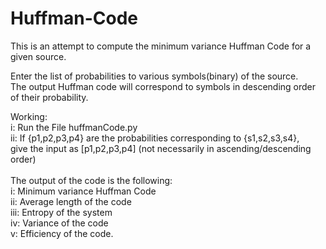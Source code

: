 # Huffman-Code
This is an attempt to compute the minimum variance Huffman Code for a given source.

Enter the list of probabilities to various symbols(binary) of the source. <br/>
The output Huffman code will correspond to symbols in descending order of their probability.

Working:<br/>
i:   Run the File huffmanCode.py<br/>
ii:  If {p1,p2,p3,p4} are the probabilities corresponding to {s1,s2,s3,s4},<br/> 
     give the input as [p1,p2,p3,p4] (not necessarily in ascending/descending order)<br/>
     <br/>
The output of the code is the following:<br/>
i:   Minimum variance Huffman Code<br/>
ii:  Average length of the code<br/>
iii: Entropy of the system<br/>
iv:  Variance of the code<br/>
v:   Efficiency of the code.<br/>

